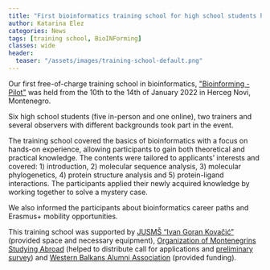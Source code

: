 ```yaml
---
title: "First bioinformatics training school for high school students held in Montenegro"
author: Katarina Elez
categories: News
tags: [training school, BioINForming]
classes: wide
header:
  teaser: "/assets/images/training-school-default.png"
---
```


Our first free-of-charge training school in bioinformatics, ["Bioinforming - Pilot"](/training-school/bioinforming-pilot/) was held from the 10th to the 14th of January 2022 in Herceg Novi, Montenegro. 

Six high school students (five in-person and one online), two trainers and several observers with different backgrounds took part in the event. 

The training school covered the basics of bioinformatics with a focus on hands-on experience, allowing participants to gain both theoretical and practical knowledge. The contents were tailored to applicants’ interests and covered: 1) introduction, 2) molecular sequence analysis, 3) molecular phylogenetics, 4) protein structure analysis and 5) protein-ligand interactions. The participants applied their newly acquired knowledge by working together to solve a mystery case.

We also informed the participants about bioinformatics career paths and Erasmus+ mobility opportunities.

This training school was supported by [JUSMŠ “Ivan Goran Kovačić”](http://smsigkovacic.me/) (provided space and necessary equipment), [Organization of Montenegrins Studying Abroad](https://www.omsa.me/) (helped to distribute call for applications and [preliminary survey](/news/survey/)) and [Western Balkans Alumni Association](https://www.western-balkans-alumni.eu/) (provided funding).


